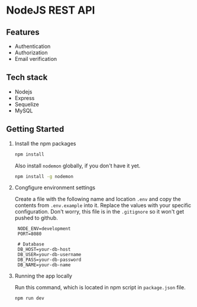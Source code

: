 # NodeJS REST API

## Features

- Authentication
- Authorization
- Email verification

## Tech stack

- Nodejs
- Express
- Sequelize
- MySQL

## Getting Started

1. Install the npm packages

   ```bash
   npm install
   ```

   Also install `nodemon` globally, if you don't have it yet.

   ```bash
   npm install -g nodemon
   ```

2. Congfigure environment settings

   Create a file with the following name and location `.env` and copy the contents from `.env.example` into it. Replace the values with your specific configuration. Don't worry, this file is in the `.gitignore` so it won't get pushed to github.

   ```javasscript
    NODE_ENV=development
    PORT=8080

    # Database
    DB_HOST=your-db-host
    DB_USER=your-db-username
    DB_PASS=your-db-password
    DB_NAME=your-db-name
   ```

3. Running the app locally

   Run this command, which is located in npm script in `package.json` file.

   ```bash
   npm run dev
   ```
